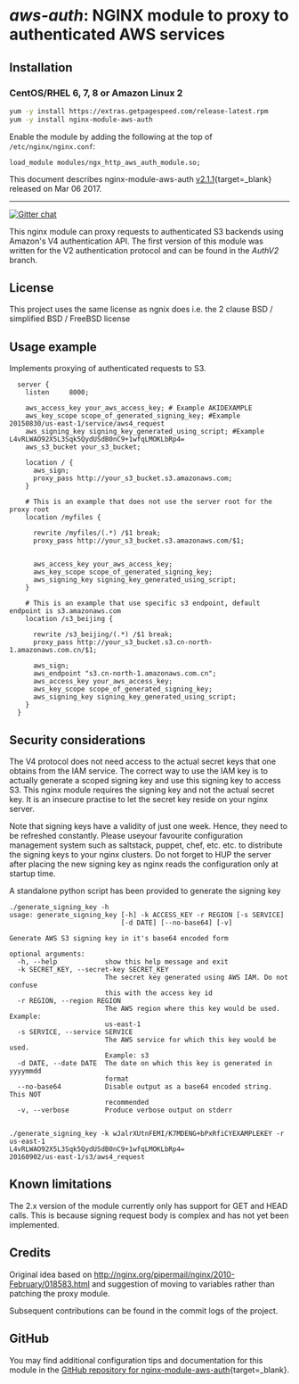 # _aws-auth_: NGINX module to proxy to authenticated AWS services


## Installation

### CentOS/RHEL 6, 7, 8 or Amazon Linux 2

```bash
yum -y install https://extras.getpagespeed.com/release-latest.rpm
yum -y install nginx-module-aws-auth
```

Enable the module by adding the following at the top of `/etc/nginx/nginx.conf`:

```nginx
load_module modules/ngx_http_aws_auth_module.so;
```


This document describes nginx-module-aws-auth [v2.1.1](https://github.com/anomalizer/ngx_aws_auth/releases/tag/2.1.1){target=_blank} 
released on Mar 06 2017.
    
<hr />

 [![Gitter chat](https://badges.gitter.im/anomalizer/ngx_aws_auth.png)](https://gitter.im/ngx_aws_auth/Lobby?utm_source=share-link&utm_medium=link&utm_campaign=share-link)

This nginx module can proxy requests to authenticated S3 backends using Amazon's
V4 authentication API. The first version of this module was written for the V2
authentication protocol and can be found in the *AuthV2* branch.

## License
This project uses the same license as ngnix does i.e. the 2 clause BSD / simplified BSD / FreeBSD license

## Usage example

Implements proxying of authenticated requests to S3.

```nginx
  server {
    listen     8000;

    aws_access_key your_aws_access_key; # Example AKIDEXAMPLE
    aws_key_scope scope_of_generated_signing_key; #Example 20150830/us-east-1/service/aws4_request
    aws_signing_key signing_key_generated_using_script; #Example L4vRLWAO92X5L3Sqk5QydUSdB0nC9+1wfqLMOKLbRp4=
	aws_s3_bucket your_s3_bucket;

    location / {
	  aws_sign;
      proxy_pass http://your_s3_bucket.s3.amazonaws.com;
    }

    # This is an example that does not use the server root for the proxy root
	location /myfiles {
	
      rewrite /myfiles/(.*) /$1 break;
      proxy_pass http://your_s3_bucket.s3.amazonaws.com/$1;


      aws_access_key your_aws_access_key;
      aws_key_scope scope_of_generated_signing_key;
      aws_signing_key signing_key_generated_using_script;
    }

    # This is an example that use specific s3 endpoint, default endpoint is s3.amazonaws.com
	location /s3_beijing {
	
      rewrite /s3_beijing/(.*) /$1 break;
      proxy_pass http://your_s3_bucket.s3.cn-north-1.amazonaws.com.cn/$1;

      aws_sign;
      aws_endpoint "s3.cn-north-1.amazonaws.com.cn";
      aws_access_key your_aws_access_key;
      aws_key_scope scope_of_generated_signing_key;
      aws_signing_key signing_key_generated_using_script;
    }
  }
```

## Security considerations
The V4 protocol does not need access to the actual secret keys that one obtains 
from the IAM service. The correct way to use the IAM key is to actually generate
a scoped signing key and use this signing key to access S3. This nginx module
requires the signing key and not the actual secret key. It is an insecure practise
to let the secret key reside on your nginx server.

Note that signing keys have a validity of just one week. Hence, they need to
be refreshed constantly. Please useyour favourite configuration management
system such as saltstack, puppet, chef, etc. etc. to distribute the signing
keys to your nginx clusters. Do not forget to HUP the server after placing the new
signing key as nginx reads the configuration only at startup time.

A standalone python script has been provided to generate the signing key
```
./generate_signing_key -h
usage: generate_signing_key [-h] -k ACCESS_KEY -r REGION [-s SERVICE]
                            [-d DATE] [--no-base64] [-v]

Generate AWS S3 signing key in it's base64 encoded form

optional arguments:
  -h, --help            show this help message and exit
  -k SECRET_KEY, --secret-key SECRET_KEY
                        The secret key generated using AWS IAM. Do not confuse
                        this with the access key id
  -r REGION, --region REGION
                        The AWS region where this key would be used. Example:
                        us-east-1
  -s SERVICE, --service SERVICE
                        The AWS service for which this key would be used.
                        Example: s3
  -d DATE, --date DATE  The date on which this key is generated in yyyymmdd
                        format
  --no-base64           Disable output as a base64 encoded string. This NOT
                        recommended
  -v, --verbose         Produce verbose output on stderr


./generate_signing_key -k wJalrXUtnFEMI/K7MDENG+bPxRfiCYEXAMPLEKEY -r us-east-1
L4vRLWAO92X5L3Sqk5QydUSdB0nC9+1wfqLMOKLbRp4=
20160902/us-east-1/s3/aws4_request

```

## Known limitations
The 2.x version of the module currently only has support for GET and HEAD calls. This is because
signing request body is complex and has not yet been implemented.



## Credits
Original idea based on http://nginx.org/pipermail/nginx/2010-February/018583.html and suggestion of moving to variables rather than patching the proxy module.

Subsequent contributions can be found in the commit logs of the project.

## GitHub

You may find additional configuration tips and documentation for this module in the [GitHub repository for 
nginx-module-aws-auth](https://github.com/anomalizer/ngx_aws_auth){target=_blank}.